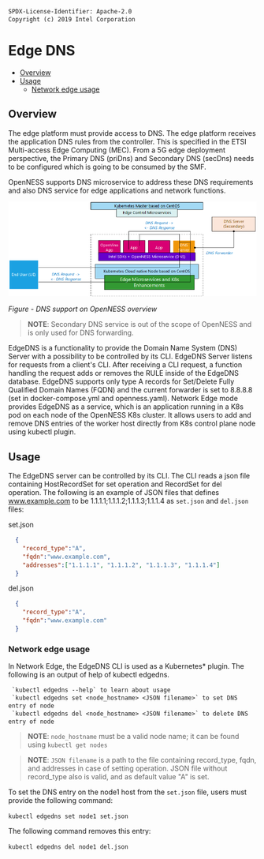 ```text
SPDX-License-Identifier: Apache-2.0
Copyright (c) 2019 Intel Corporation
```
<!-- omit in toc -->
# Edge DNS
- [Overview](#overview)
- [Usage](#usage)
  - [Network edge usage](#network-edge-usage)

## Overview 
The edge platform must provide access to DNS. The edge platform receives the application DNS rules from the controller. This is specified in the ETSI Multi-access Edge Computing (MEC). From a 5G edge deployment perspective, the Primary DNS (priDns) and Secondary DNS (secDns) needs to be configured which is going to be consumed by the SMF. 
<!-- fix the last sentence above. Confusing. -->

OpenNESS supports DNS microservice to address these DNS requirements and also DNS service for edge applications and network functions. 

![DNS support on OpenNESS overview](dns-images/dns1.png)

_Figure - DNS support on OpenNESS overview_

>**NOTE**: Secondary DNS service is out of the scope of OpenNESS and is only used for DNS forwarding.

EdgeDNS is a functionality to provide the Domain Name System (DNS) Server with a possibility to be controlled by its CLI. EdgeDNS Server listens for requests from a client's CLI. After receiving a CLI request, a function handling the request adds or removes the RULE inside of the EdgeDNS database. EdgeDNS supports only type A records for Set/Delete Fully Qualified Domain Names (FQDN) and the current forwarder is set to 8.8.8.8 (set in docker-compose.yml and openness.yaml). Network Edge mode provides EdgeDNS as a service, which is an application running in a K8s pod on each node of the OpenNESS K8s cluster. It allows users to add and remove DNS entries of the worker host directly from K8s control plane node using kubectl plugin.

## Usage

The EdgeDNS server can be controlled by its CLI. The CLI reads a json file containing HostRecordSet for set operation and RecordSet for del operation. The following is an example of JSON files that defines www.example.com to be 1.1.1.1;1.1.1.2;1.1.1.3;1.1.1.4 as `set.json` and `del.json` files:

set.json
```json  
  {
    "record_type":"A",
    "fqdn":"www.example.com",
    "addresses":["1.1.1.1", "1.1.1.2", "1.1.1.3", "1.1.1.4"]
  }
```

del.json
```json
  {
    "record_type":"A",
    "fqdn":"www.example.com"
  }
```

### Network edge usage

In Network Edge, the EdgeDNS CLI is used as a Kubernetes\* plugin. The following is an output of help of kubectl edgedns.

```
 `kubectl edgedns --help` to learn about usage
 `kubectl edgedns set <node_hostname> <JSON filename>` to set DNS entry of node
 `kubectl edgedns del <node_hostname> <JSON filename>` to delete DNS entry of node
```

>**NOTE**: `node_hostname` must be a valid node name; it can be found using `kubectl get nodes`

>**NOTE**: `JSON filename` is a path to the file containing record_type, fqdn, and addresses in case of setting operation. JSON file without record_type also is valid, and as default value "A" is set.

To set the DNS entry on the node1 host from the `set.json` file, users must provide the following command:

`kubectl edgedns set node1 set.json`

The following command removes this entry:

`kubectl edgedns del node1 del.json`

